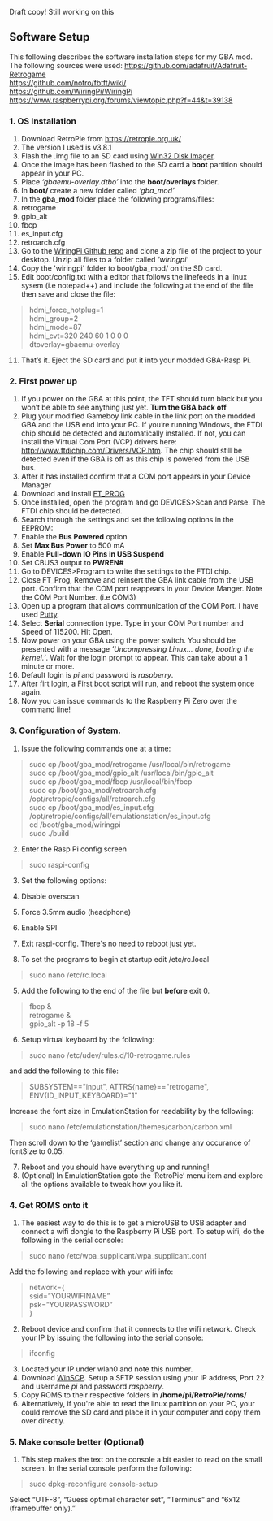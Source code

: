 Draft copy! Still working on this

## Software Setup
This following describes the software installation steps for my GBA mod.
The following sources were used:
https://github.com/adafruit/Adafruit-Retrogame  
https://github.com/notro/fbtft/wiki/  
https://github.com/WiringPi/WiringPi  
https://www.raspberrypi.org/forums/viewtopic.php?f=44&t=39138  


### 1. OS Installation
1.	Download RetroPie from https://retropie.org.uk/
2.	The version I used is v3.8.1
3.	Flash the .img file to an SD card using [Win32 Disk Imager](https://sourceforge.net/projects/win32diskimager/).
4.	Once the image has been flashed to the SD card a **boot** partition should appear in your PC.
5.	Place *‘gbaemu-overlay.dtbo’* into the **boot/overlays** folder.
6.	In **boot/** create a new folder called *‘gba_mod’*
7.	In the **gba_mod** folder place the following programs/files:
  1.  retrogame
  2.  gpio_alt
  3.  fbcp
  4.  es_input.cfg
  5.  retroarch.cfg
8. Go to the [WiringPi Github repo](https://github.com/WiringPi/WiringPi) and clone a zip file of the project to your desktop. Unzip all files to a folder called *'wiringpi'*
9. Copy the 'wiringpi' folder to boot/gba_mod/ on the SD card.  
10.	Edit boot/config.txt with a editor that follows the linefeeds in a linux sysem (i.e notepad++) and include the following at the end of the file then save and close the file:
> hdmi_force_hotplug=1  
> hdmi_group=2  
> hdmi_mode=87  
> hdmi_cvt=320 240 60 1 0 0 0  
> dtoverlay=gbaemu-overlay

11.	That’s it. Eject the SD card and put it into your modded GBA-Rasp Pi.  

### 2. First power up
1.	If you power on the GBA at this point, the TFT should turn black but you won’t be able to see anything just yet. **Turn the GBA back off**
2.	Plug your modified Gameboy link cable in the link port on the modded GBA and the USB end into your PC. If you’re running Windows, the FTDI chip should be detected and automatically installed. If not, you can install the Virtual Com Port (VCP) drivers here: http://www.ftdichip.com/Drivers/VCP.htm. The chip should still be detected even if the GBA is off as this chip is powered from the USB bus.
3.	After it has installed confirm that a COM port appears in your Device Manager
4.	Download and install [FT_PROG](http://www.ftdichip.com/Support/Utilities.htm#FT_PROG)
5.	Once installed, open the program and go DEVICES>Scan and Parse. The FTDI chip should be detected.
6.	Search through the settings and set the following options in the EEPROM:
  1.	Enable the **Bus Powered** option
  2.	Set **Max Bus Power** to 500 mA
  3.	Enable **Pull-down IO Pins in USB Suspend**
  4.	Set CBUS3 output to **PWREN#**
  5.	Go to DEVICES>Program to write the settings to the FTDI chip.  
  6.	Close FT_Prog, Remove and reinsert the GBA link cable from the USB port. Confirm that the COM port reappears in your Device Manger. Note the COM Port Number. (i.e COM3)
7.	Open up a program that allows communication of the COM Port. I have used [Putty](http://www.chiark.greenend.org.uk/~sgtatham/putty/).
8.	Select **Serial** connection type. Type in your COM Port number and Speed of 115200. Hit Open.
9.	Now power on your GBA using the power switch. You should be presented with a message *’Uncompressing Linux… done, booting the kernel.’*. Wait for the login prompt to appear. This can take about a 1 minute or more.
10.	Default login is *pi* and password is *raspberry*.
11.	After firt login, a First boot script will run, and reboot the system once again.
12.	Now you can issue commands to the Raspberry Pi Zero over the command line!

### 3. Configuration of System.
1.	Issue the following commands one at a time:
> sudo cp /boot/gba_mod/retrogame /usr/local/bin/retrogame  
> sudo cp /boot/gba_mod/gpio_alt /usr/local/bin/gpio_alt  
> sudo cp /boot/gba_mod/fbcp /usr/local/bin/fbcp  
> sudo cp /boot/gba_mod/retroarch.cfg /opt/retropie/configs/all/retroarch.cfg  
> sudo cp /boot/gba_mod/es_input.cfg /opt/retropie/configs/all/emulationstation/es_input.cfg  
> cd /boot/gba_mod/wiringpi  
> sudo ./build  

2. Enter the Rasp Pi config screen
>sudo raspi-config

3. Set the following options:  
  1. Disable overscan  
  2. Force 3.5mm audio (headphone)  
  3. Enable SPI  
  4. Exit raspi-config. There's no need to reboot just yet.

4.	To set the programs to begin at startup edit /etc/rc.local
> sudo nano /etc/rc.local

5. Add the following to the end of the file but **before** exit 0.
> fbcp &  
> retrogame &  
> gpio_alt -p 18 -f 5

6.	Setup virtual keyboard by the following:
> sudo nano /etc/udev/rules.d/10-retrogame.rules

   and add the following to this file:
> SUBSYSTEM=="input", ATTRS{name}=="retrogame", ENV{ID_INPUT_KEYBOARD}="1"

   Increase the font size in EmulationStation for readability by the following:
> sudo nano /etc/emulationstation/themes/carbon/carbon.xml

   Then scroll down to the ‘gamelist’ section and change any occurance of fontSize to 0.05.

7.	Reboot and you should have everything up and running!
8.	(Optional) In EmulationStation goto the ‘RetroPie’ menu item and explore all the options available to tweak how you like it.

### 4. Get ROMS onto it
1.	The easiest way to do this is to  get a microUSB to USB adapter and connect a wifi dongle to the Raspberry Pi USB port. To setup wifi, do the following in the serial console:
> sudo nano /etc/wpa_supplicant/wpa_supplicant.conf

   Add the following and replace with your wifi info:
>network={  
>	ssid=”YOURWIFINAME”  
> 	psk=”YOURPASSWORD”  
>}  

2.	Reboot device and confirm that it connects to the wifi network. Check your IP by issuing the following into the serial console:
> ifconfig

3.	Located your IP under wlan0 and note this number.
4.	Download [WinSCP](https://winscp.net/eng/download.php). Setup a SFTP session using your IP address, Port 22 and username *pi* and password *raspberry*.
5.	Copy ROMS to their respective folders in **/home/pi/RetroPie/roms/**
6. Alternatively, if you're able to read the linux partition on your PC, your could remove the SD card and place it in your computer and copy them over directly.

### 5. Make console better (Optional)
1. This step makes the text on the console a bit easier to read on the small screen. In the serial console perform the following:
> sudo dpkg-reconfigure console-setup

   Select “UTF-8”, “Guess optimal character set”, “Terminus” and “6x12 (framebuffer only).”




